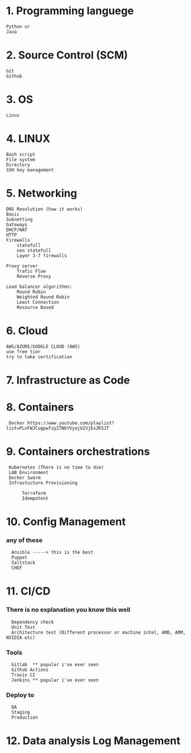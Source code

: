 # 1. Programming languege

    Python or
    Java
  
# 2. Source Control (SCM)

    Git
    Github
    
# 3. OS
    
    Linux

# 4. LINUX

    Bash script
    File system
    Directory
    SSH key management
    
# 5. Networking

    DNS Resolution (how it works)
    Basic 
    Subnetting
    Gateways
    DHCP/NAT
    HTTP
    Firewalls 
        statefull
        non statefull
        Layer 3-7 firewalls
        
    Proxy server
        Trafic Flow
        Reverse Proxy
        
    Load balancer algorithms:
        Round Robin
        Weighted Round Robin
        Least Connection
        Resource Based
    
# 6. Cloud
    AWS/AZURE/GOOGLE CLOUD (AWS)
    use free tier
    try to take certification
    
# 7. Infrastructure as Code
 
# 8. Containers

     Docker https://www.youtube.com/playlist?list=PLnFWJCugpwfzyZ7NbYVyajGIVjEsZK5JT
     

# 9. Containers orchestrations

     Kubernetes (There is no time to die)
     LAB Environment
     Docker Swarm
     Infrastucture Provisioning
     
          Terraform
          Idempotent

# 10. Config Management
      
  ### any of these  
    
      Ansible -----> this is the best
      Puppet
      Saltstack
      CHEF

# 11. CI/CD
      
  ### There is no explanation you know this well
      
      Dependency check
      Unit Test
      Architecture test (Different processor or machine intel, AMD, ARM, NVIDIA etc)
      
  ### Tools
        
      Gitlab  ** popular i've ever seen
      Github Actions
      Travis CI
      Jenkins ** popular i've ever seen
      
  ### Deploy to
      QA
      Staging
      Production
      
      

# 12. Data analysis Log Management
    
    
